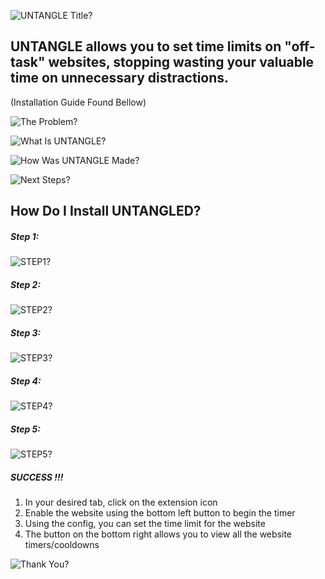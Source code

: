 ![UNTANGLE Title?](/public/assets/README/Untangle.png)

## UNTANGLE allows you to set time limits on "off-task" websites, stopping wasting your valuable time on unnecessary distractions.
(Installation Guide Found Bellow)

![The Problem?](/public/assets/README/TheProblem.png)

![What Is UNTANGLE?](/public/assets/README/WhatItIs.png)

![How Was UNTANGLE Made?](/public/assets/README/HowItsMade.png)

![Next Steps?](/public/assets/README/NextSteps.png)

## How Do I Install UNTANGLED?
##### Step 1:
![STEP1?](/public/assets/README/Step1.png)
##### Step 2:
![STEP2?](/public/assets/README/Step2.png)
##### Step 3:
![STEP3?](/public/assets/README/Step3.png)
##### Step 4:
![STEP4?](/public/assets/README/Step4.png)
##### Step 5:
![STEP5?](/public/assets/README/Step5.png)
##### SUCCESS !!!
1. In your desired tab, click on the extension icon
2. Enable the website using the bottom left button to begin the timer
3. Using the config, you can set the time limit for the website
4. The button on the bottom right allows you to view all the website timers/cooldowns
   
![Thank You?](/public/assets/README/ThankYou.png)



